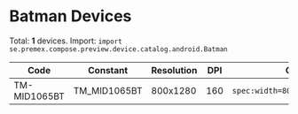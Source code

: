 # Batman Devices

Total: **1** devices. Import: `import se.premex.compose.preview.device.catalog.android.Batman`

| Code | Constant | Resolution | DPI | Compose Spec | Preview Usage |
|------|----------|------------|-----|-------------|---------------|
| TM-MID1065BT | TM_MID1065BT | 800x1280 | 160 | `spec:width=800px,height=1280px,dpi=160` | `@Preview(device = Batman.TM_MID1065BT)` |

<!-- Generated automatically. Do not edit manually. -->
